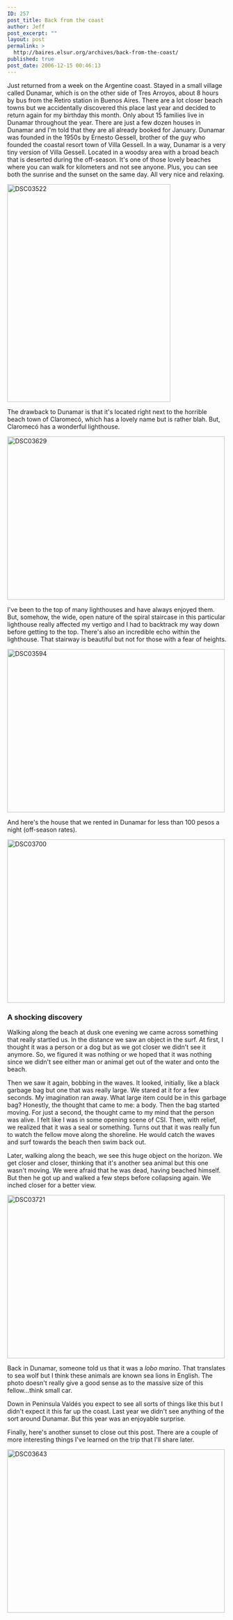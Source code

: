 ```yaml
---
ID: 257
post_title: Back from the coast
author: Jeff
post_excerpt: ""
layout: post
permalink: >
  http://baires.elsur.org/archives/back-from-the-coast/
published: true
post_date: 2006-12-15 00:46:13
---
```

Just returned from a week on the Argentine coast. Stayed in a small village called Dunamar, which is on the other side of Tres Arroyos, about 8 hours by bus from the Retiro station in Buenos Aires. There are a lot closer  beach towns but we accidentally discovered this place last year and decided to return again for my birthday this month.  Only about 15 families live in Dunamar throughout the year. There are just a few dozen  houses in Dunamar and I'm told that they are all already booked for January. Dunamar was founded in the 1950s by Ernesto Gessell, brother of the guy who founded the coastal resort town of Villa Gessell. In a way, Dunamar is a very tiny version of Villa Gessell. Located in a woodsy area with a broad beach that is deserted during the off-season. It's one of those lovely beaches where you can walk for kilometers and not see anyone. Plus, you can see both the sunrise and the sunset on the same day. All very nice and relaxing.

<a data-flickr-embed="true"  href="https://www.flickr.com/photos/jeffbarry/25655048196/in/album-72157665544628082/" title="DSC03522"><img src="https://farm2.staticflickr.com/1529/25655048196_3c358a9169.jpg" width="375" height="500" alt="DSC03522"></a> 

The drawback to Dunamar is that it's located right next to the horrible beach town of Claromecó, which has a lovely name but is rather blah. But, Claromecó has a wonderful lighthouse.  

<a data-flickr-embed="true"  href="https://www.flickr.com/photos/jeffbarry/25054525273/in/album-72157665544628082/" title="DSC03629"><img src="https://farm2.staticflickr.com/1702/25054525273_ff0a654572.jpg" width="500" height="375" alt="DSC03629"></a>

I've been to the top of many lighthouses and have always enjoyed them. But, somehow, the wide, open nature of the spiral staircase in this particular lighthouse really affected my vertigo and I had to backtrack my way down before getting to the top. There's also an incredible echo within the lighthouse. That stairway is beautiful but not for those with a fear of heights.

<a data-flickr-embed="true"  href="https://www.flickr.com/photos/jeffbarry/25054526603/in/album-72157665544628082/" title="DSC03594"><img src="https://farm2.staticflickr.com/1500/25054526603_26bbef2d00.jpg" width="500" height="375" alt="DSC03594"></a>

And here's the house that we rented in Dunamar for less than 100 pesos a night (off-season rates).

<a data-flickr-embed="true"  href="https://www.flickr.com/photos/jeffbarry/25655115856/in/album-72157665544628082/" title="DSC03700"><img src="https://farm2.staticflickr.com/1586/25655115856_a52130be34.jpg" width="500" height="375" alt="DSC03700"></a>


<h3>A shocking discovery</h3>

Walking along the beach at dusk one evening we came across something that really startled us. In the distance we saw an object in the surf. At first, I thought it was a person or a dog but as we got closer we didn't see it anymore. So, we figured it was nothing or we hoped that it was nothing since we didn't see either man or animal get out of the water and onto the beach. 

Then we saw it again, bobbing in the waves. It looked, initially, like a black garbage bag but one that was really large. We stared at it for a few seconds. My imagination ran away. What large item could be in this garbage bag? Honestly, the thought that came to me: a body. Then the bag started moving. For just a second, the thought came to my mind that the person was alive. I felt like I was in some opening scene of CSI. Then, with relief, we realized that it was a seal or something. Turns out that it was really fun to watch the fellow move along the shoreline. He would catch the waves and surf towards the beach then swim back out.

Later, walking along the beach, we see this huge object on the horizon. We get closer and closer, thinking that it's another sea animal but this one wasn't moving. We were afraid that he was dead, having beached himself. But then he got up and walked a few steps before collapsing again. We inched closer for a better view.

<a data-flickr-embed="true"  href="https://www.flickr.com/photos/jeffbarry/25054557823/in/album-72157665544628082/" title="DSC03721"><img src="https://farm2.staticflickr.com/1582/25054557823_176ce3fb78.jpg" width="500" height="375" alt="DSC03721"></a>

Back in Dunamar, someone told us that it was a <em>lobo marino</em>. That translates to sea wolf but I think these animals are known sea lions in English. The photo doesn't really give a good sense as to the massive size of this fellow...think small car. 

Down in Peninsula Valdés you expect to see all sorts of things like this but I didn't expect it this far up the coast. Last year we didn't see anything of the sort around Dunamar. But this year  was an enjoyable surprise. 

Finally, here's another sunset to close out this post. There are a couple of more interesting things I've learned on the trip that I'll share later.

<a data-flickr-embed="true"  href="https://www.flickr.com/photos/jeffbarry/25681280195/in/album-72157665544628082/" title="DSC03643"><img src="https://farm2.staticflickr.com/1682/25681280195_5d6930de6e.jpg" width="500" height="375" alt="DSC03643"></a>